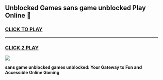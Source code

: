 
## Unblocked Games sans game unblocked Play Online 👋
<h3>
<a href="https://news.freeplayer.one?title=sans_game_unblocked&ref=17F">CLICK TO PLAY</a></h3>
<hr>

<h3>
<a href="https://news.freeplayer.one?title=sans_game_unblocked&ref=17F">CLICK 2 PLAY</a>
  
</h3>

<a href="https://news.freeplayer.one?title=sans_game_unblocked&ref=17F/"><img src="https://clearcache.store/games.png"></a>


**sans game unblocked games unblocked: Your Gateway to Fun and Accessible Online Gaming**
